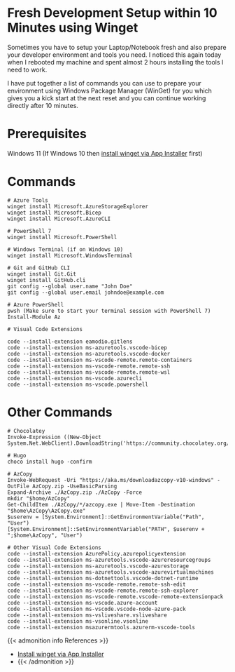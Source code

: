 # Fresh Development Setup within 10 Minutes using Winget


Sometimes you have to setup your Laptop/Notebook fresh and also prepare your developer environment and tools you need. I noticed this again today when I rebooted my machine and spent almost 2 hours installing the tools I need to work.

I have put together a list of commands you can use to prepare your environment using Windows Package Manager (WinGet) for you which gives you a kick start at the next reset and you can continue working directly after 10 minutes.

<!--more-->

# Prerequisites

Windows 11 (If Windows 10 then [install winget via App Installer](https://docs.microsoft.com/en-us/windows/package-manager/winget/#install-winget) first) 

# Commands

```pwsh
# Azure Tools
winget install Microsoft.AzureStorageExplorer
winget install Microsoft.Bicep
winget install Microsoft.AzureCLI

# PowerShell 7
winget install Microsoft.PowerShell

# Windows Terminal (if on Windows 10)
winget install Microsoft.WindowsTerminal

# Git and GitHub CLI
winget install Git.Git
winget install GitHub.cli
git config --global user.name "John Doe"
git config --global user.email johndoe@example.com

# Azure PowerShell
pwsh (Make sure to start your terminal session with PowerShell 7)
Install-Module Az

# Visual Code Extensions

code --install-extension eamodio.gitlens 
code --install-extension ms-azuretools.vscode-bicep
code --install-extension ms-azuretools.vscode-docker
code --install-extension ms-vscode-remote.remote-containers
code --install-extension ms-vscode-remote.remote-ssh
code --install-extension ms-vscode-remote.remote-wsl
code --install-extension ms-vscode.azurecli
code --install-extension ms-vscode.powershell

```

# Other Commands 

```pwsh
# Chocolatey
Invoke-Expression ((New-Object System.Net.WebClient).DownloadString('https://community.chocolatey.org/install.ps1'))

# Hugo
choco install hugo -confirm

# AzCopy
Invoke-WebRequest -Uri "https://aka.ms/downloadazcopy-v10-windows" -OutFile AzCopy.zip -UseBasicParsing
Expand-Archive ./AzCopy.zip ./AzCopy -Force
mkdir "$home/AzCopy"
Get-ChildItem ./AzCopy/*/azcopy.exe | Move-Item -Destination "$home\AzCopy\AzCopy.exe"
$userenv = [System.Environment]::GetEnvironmentVariable("Path", "User")
[System.Environment]::SetEnvironmentVariable("PATH", $userenv + ";$home\AzCopy", "User")

# Other Visual Code Extensions
code --install-extension AzurePolicy.azurepolicyextension
code --install-extension ms-azuretools.vscode-azureresourcegroups
code --install-extension ms-azuretools.vscode-azurestorage
code --install-extension ms-azuretools.vscode-azurevirtualmachines
code --install-extension ms-dotnettools.vscode-dotnet-runtime
code --install-extension ms-vscode-remote.remote-ssh-edit
code --install-extension ms-vscode-remote.remote-ssh-explorer
code --install-extension ms-vscode-remote.vscode-remote-extensionpack
code --install-extension ms-vscode.azure-account
code --install-extension ms-vscode.vscode-node-azure-pack
code --install-extension ms-vsliveshare.vsliveshare
code --install-extension ms-vsonline.vsonline
code --install-extension msazurermtools.azurerm-vscode-tools

```

<!---
:(far fa-bookmark fa-fw): Bookmark this page for easy future reference!
--->
{{< admonition info References >}}
- [Install winget via App Installer](https://docs.microsoft.com/en-us/windows/package-manager/winget/#install-winget)
- [](https://example.com)
{{< /admonition >}}


